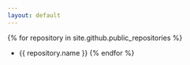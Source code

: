 ```yaml
---
layout: default
---
```



{% for repository in site.github.public_repositories %}
  * {{ repository.name }}
{% endfor %}
